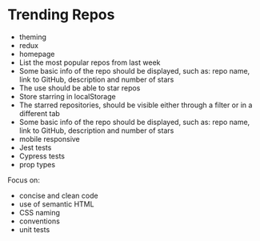 # Trending Repos

- theming
- redux
- homepage
- List the most popular repos from last week
- Some basic info of the repo should be displayed, such as: repo name, link to GitHub, description and number of stars
- The use should be able to star repos
- Store starring in localStorage
- The starred repositories, should be visible either through a filter or in a different tab
- Some basic info of the repo should be displayed, such as: repo name, link to GitHub, description and number of stars
- mobile responsive
- Jest tests
- Cypress tests
- prop types

Focus on:
- concise and clean code
- use of semantic HTML
- CSS naming
- conventions
- unit tests

